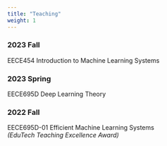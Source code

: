 ```yaml
---
title: "Teaching"
weight: 1
---
```


### **2023 Fall**
EECE454 Introduction to Machine Learning Systems

### **2023 Spring**
EECE695D Deep Learning Theory

### **2022 Fall**
EECE695D-01 Efficient Machine Learning Systems  
_(EduTech Teaching Excellence Award)_  